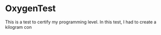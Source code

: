 # OxygenTest  
This is a test to certify my programming level. In this test, I had to create a kilogram con                                                                                             
      
